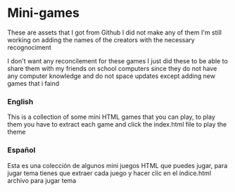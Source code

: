# Mini-games
These are assets that I got from Github I did not make any of them I'm still working on adding the names of the creators with the necessary recognociment

I don't want any reconcilement for these games I just did these to be able to share them with my friends on school  computers since they do not have any computer knowledge and do not space updates except adding new games that i faind


### English

This is a collection of some mini HTML games that you can play, to play them you have to extract each game and click the index.html file to play the theme 

### Español

Esta es una colección de algunos mini juegos HTML que puedes jugar, para jugar tema tienes que extraer cada juego y hacer clic en el índice.html archivo para jugar tema


